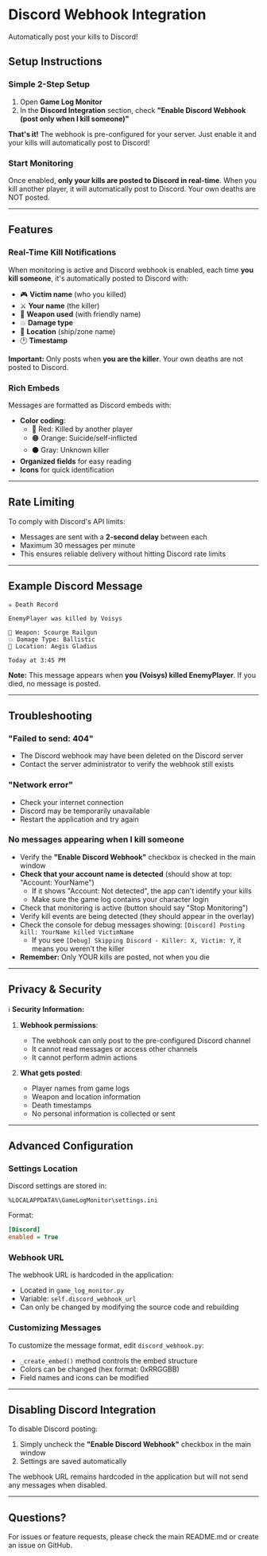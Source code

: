 # Discord Webhook Integration

Automatically post your kills to Discord!

## Setup Instructions

### Simple 2-Step Setup

1. Open **Game Log Monitor**
2. In the **Discord Integration** section, check **"Enable Discord Webhook (post only when I kill someone)"**

**That's it!** The webhook is pre-configured for your server. Just enable it and your kills will automatically post to Discord!

### Start Monitoring

Once enabled, **only your kills are posted to Discord in real-time**. When you kill another player, it will automatically post to Discord. Your own deaths are NOT posted.

---

## Features

### Real-Time Kill Notifications

When monitoring is active and Discord webhook is enabled, each time **you kill someone**, it's automatically posted to Discord with:

- 🎮 **Victim name** (who you killed)
- ⚔️ **Your name** (the killer)
- 🔫 **Weapon used** (with friendly name)
- 💥 **Damage type**
- 📍 **Location** (ship/zone name)
- 🕐 **Timestamp**

**Important:** Only posts when **you are the killer**. Your own deaths are not posted to Discord.

### Rich Embeds

Messages are formatted as Discord embeds with:
- **Color coding**:
  - 🔴 Red: Killed by another player
  - 🟠 Orange: Suicide/self-inflicted
  - ⚫ Gray: Unknown killer
- **Organized fields** for easy reading
- **Icons** for quick identification

---

## Rate Limiting

To comply with Discord's API limits:
- Messages are sent with a **2-second delay** between each
- Maximum 30 messages per minute
- This ensures reliable delivery without hitting Discord rate limits

---

## Example Discord Message

```
☠️ Death Record

EnemyPlayer was killed by Voisys

🔫 Weapon: Scourge Railgun
💥 Damage Type: Ballistic
📍 Location: Aegis Gladius

Today at 3:45 PM
```

**Note:** This message appears when **you (Voisys) killed EnemyPlayer**. If you died, no message is posted.

---

## Troubleshooting

### "Failed to send: 404"
- The Discord webhook may have been deleted on the Discord server
- Contact the server administrator to verify the webhook still exists

### "Network error"
- Check your internet connection
- Discord may be temporarily unavailable
- Restart the application and try again

### No messages appearing when I kill someone
- Verify the **"Enable Discord Webhook"** checkbox is checked in the main window
- **Check that your account name is detected** (should show at top: "Account: YourName")
  - If it shows "Account: Not detected", the app can't identify your kills
  - Make sure the game log contains your character login
- Check that monitoring is active (button should say "Stop Monitoring")
- Verify kill events are being detected (they should appear in the overlay)
- Check the console for debug messages showing: `[Discord] Posting kill: YourName killed VictimName`
  - If you see `[Debug] Skipping Discord - Killer: X, Victim: Y`, it means you weren't the killer
- **Remember:** Only YOUR kills are posted, not when you die

---

## Privacy & Security

ℹ️ **Security Information:**

1. **Webhook permissions**:
   - The webhook can only post to the pre-configured Discord channel
   - It cannot read messages or access other channels
   - It cannot perform admin actions

2. **What gets posted**:
   - Player names from game logs
   - Weapon and location information
   - Death timestamps
   - No personal information is collected or sent

---

## Advanced Configuration

### Settings Location

Discord settings are stored in:
```
%LOCALAPPDATA%\GameLogMonitor\settings.ini
```

Format:
```ini
[Discord]
enabled = True
```

### Webhook URL

The webhook URL is hardcoded in the application:
- Located in `game_log_monitor.py`
- Variable: `self.discord_webhook_url`
- Can only be changed by modifying the source code and rebuilding

### Customizing Messages

To customize the message format, edit `discord_webhook.py`:
- `_create_embed()` method controls the embed structure
- Colors can be changed (hex format: 0xRRGGBB)
- Field names and icons can be modified

---

## Disabling Discord Integration

To disable Discord posting:
1. Simply uncheck the **"Enable Discord Webhook"** checkbox in the main window
2. Settings are saved automatically

The webhook URL remains hardcoded in the application but will not send any messages when disabled.

---

## Questions?

For issues or feature requests, please check the main README.md or create an issue on GitHub.
